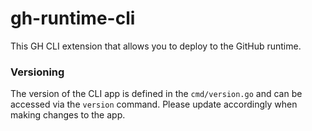 # gh-runtime-cli
This GH CLI extension that allows you to deploy to the GitHub runtime.

### Versioning
The version of the CLI app is defined in the `cmd/version.go` and can be accessed via the `version` command.
Please update accordingly when making changes to the app.
